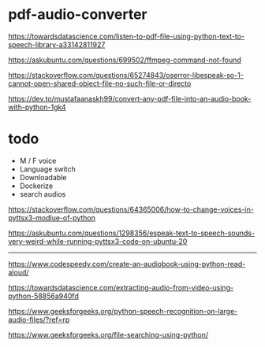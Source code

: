 # pdf-audio-converter

https://towardsdatascience.com/listen-to-pdf-file-using-python-text-to-speech-library-a33142811927

https://askubuntu.com/questions/699502/ffmpeg-command-not-found

https://stackoverflow.com/questions/65274843/oserror-libespeak-so-1-cannot-open-shared-object-file-no-such-file-or-directo

https://dev.to/mustafaanaskh99/convert-any-pdf-file-into-an-audio-book-with-python-1gk4


# todo

- M / F voice
- Language switch
- Downloadable
- Dockerize
- search audios

https://stackoverflow.com/questions/64365006/how-to-change-voices-in-pyttsx3-modlue-of-python


https://askubuntu.com/questions/1298356/espeak-text-to-speech-sounds-very-weird-while-running-pyttsx3-code-on-ubuntu-20

-----------------------------------------
https://www.codespeedy.com/create-an-audiobook-using-python-read-aloud/

https://towardsdatascience.com/extracting-audio-from-video-using-python-58856a940fd

https://www.geeksforgeeks.org/python-speech-recognition-on-large-audio-files/?ref=rp

https://www.geeksforgeeks.org/file-searching-using-python/